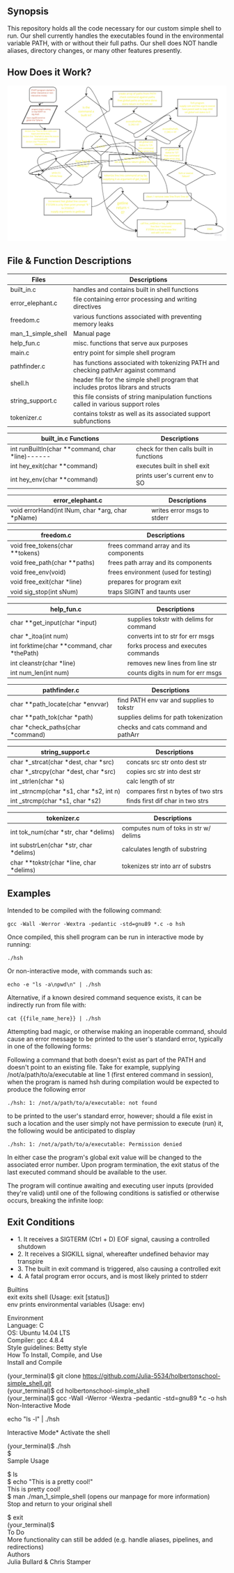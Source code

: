 <h2>Synopsis</h2>
<p>
This repository holds all the code necessary for our custom simple shell to run. Our shell currently handles the executables found in the environmental variable PATH, with or without their full paths. Our shell does NOT handle aliases, directory changes, or many other features presently.
</p>

<h2>How Does it Work?</h2>
<p>

![](https://github.com/Julia-5534/holbertonschool-simple_shell/blob/master/shellPFD.jpg)

</p>
<h2>File & Function Descriptions</h2>
<p>

| Files              | Descriptions                                                                         |
| ------------       | ------------------------------------------------------------------------------------ |
| built_in.c         | handles and contains built in shell functions                                        |
| error_elephant.c   | file containing error processing and writing directives                              |
| freedom.c          | various functions associated with preventing memory leaks                            |
| man_1_simple_shell | Manual page                                                                          |
| help_fun.c         | misc. functions that serve aux purposes                                              |
| main.c             | entry point for simple shell program                                                 |
| pathfinder.c       | has functions associated with tokenizing PATH and checking pathArr against command   |
| shell.h            | header file for the simple shell program that includes protos librars and structs    |
| string_support.c   | this file consists of string manipulation functions called in various support roles  |
| tokenizer.c        | contains tokstr as well as its associated support subfunctions                       |

| built_in.c Functions                             | Descriptions                             |
| ------------------------------------------------ | ---------------------------------------- |
| int runBuiltIn(char **command, char *line)------ |  check for then calls built in functions |
| int hey_exit(char **command)                     |  executes built in shell exit            |
| int hey_env(char **command)                      |  prints user's current env to SO         |

| error_elephant.c                                 | Descriptions                             |
| ------------------------------------------------ | ---------------------------------------- |
| void errorHand(int lNum, char *arg, char *pName) | writes error msgs to stderr              |

| freedom.c                                        | Descriptions                             |
| ------------------------------------------------ | ---------------------------------------- |
| void free_tokens(char **tokens)            | frees command array and its components   |
| void free_path(char **paths)               | frees path array and its components      |
| void free_env(void)                        | frees environment (used for testing)     |
| void free_exit(char *line)                 | prepares for program exit                |
| void sig_stop(int sNum)                    | traps SIGINT and taunts user             |

| help_fun.c                                   | Descriptions                             |
| -------------------------------------------- | ---------------------------------------- |
| char **get_input(char *input)                | supplies tokstr with delims for command  |
| char *_itoa(int num)                         | converts int to str for err msgs         |
| int forktime(char **command, char *thePath)  | forks process and executes commands      |
| int cleanstr(char *line)                     | removes new lines from line str          |
| int num_len(int num)                         | counts digits in num for err msgs        |

| pathfinder.c                                 | Descriptions                             |
| -------------------------------------------- | ---------------------------------------- |
| char **path_locate(char *envvar)             | find PATH env var and supplies to tokstr |
| char **path_tok(char *path)                  | supplies delims for path tokenization    |
| char *check_paths(char *command)             | checks and cats command and pathArr      |

| string_support.c                             | Descriptions                             |
| -------------------------------------------- | ---------------------------------------- |
| char *_strcat(char *dest, char *src)         | concats src str onto dest str            |
| char *_strcpy(char *dest, char *src)         | copies src str into dest str             |
| int _strlen(char *s)                         | calc length of str                       |
| int _strncmp(char *s1, char *s2, int n)      | compares first n bytes of two strs       |
| int _strcmp(char *s1, char *s2)              | finds first dif char in two strs         |

| tokenizer.c                                  | Descriptions                             |
| -------------------------------------------- | ---------------------------------------- |
| int tok_num(char *str, char *delims)         | computes num of toks in str w/ delims    |
| int substrLen(char *str, char *delims)       | calculates length of substring           |
| char **tokstr(char *line, char *delims)      | tokenizes str into arr of substrs        |

</p>

<h2>Examples</h2>
Intended to be compiled with the following command:

```
gcc -Wall -Werror -Wextra -pedantic -std=gnu89 *.c -o hsh
```

Once compiled, this shell program can be run in interactive mode by running:

```
./hsh
```

Or non-interactive mode, with commands such as:

```
echo -e "ls -a\npwd\n" | ./hsh
```

Alternative, if a known desired command sequence exists, it can be indirectly run from file with:

```
cat {{file_name_here}} | ./hsh
```

Attempting bad magic, or otherwise making an inoperable command, should cause an error message
to be printed to the user's standard error, typically in one of the following forms:

Following a command that both doesn't exist as part of the PATH and doesn't point to an existing file.
Take for example, supplying /not/a/path/to/a/executable at line 1 (first entered command in session),
when the program is named hsh during compilation would be expected to produce the following error

```
./hsh: 1: /not/a/path/to/a/executable: not found
```

to be printed to the user's standard error, however; should a file exist in such a location and
the user simply not have permission to execute (run) it, the following would be anticipated to display

```
./hsh: 1: /not/a/path/to/a/executable: Permission denied
```

In either case the program's global exit value will be changed to the associated error number.
Upon program termination, the exit status of the last executed command should be available to the user.

The program will continue awaiting and executing user inputs (provided they're valid) until
one of the following conditions is satisfied or otherwise occurs, breaking the infinite loop:

<h2>Exit Conditions</h2>
<ul>
<li>1. It receives a SIGTERM (Ctrl + D) EOF signal, causing a controlled shutdown</li>
<li>2. It receives a SIGKILL signal, whereafter undefined behavior may transpire</li>
<li>3. The built in exit command is triggered, also causing a controlled exit</li>
<li>4. A fatal program error occurs, and is most likely printed to stderr</li>
</ul>

Builtins  
exit exits shell (Usage: exit [status])  
env prints environmental variables (Usage: env)  
  
Environment  
Language: C  
OS: Ubuntu 14.04 LTS  
Compiler: gcc 4.8.4  
Style guidelines: Betty style  
How To Install, Compile, and Use  
Install and Compile  

(your_terminal)$ git clone https://github.com/Julia-5534/holbertonschool-simple_shell.git  
(your_terminal)$ cd holbertonschool-simple_shell  
(your_terminal)$ gcc -Wall -Werror -Wextra -pedantic -std=gnu89 *.c -o hsh  
Non-Interactive Mode  
  
echo "ls -l" | ./hsh  
  
Interactive Mode* Activate the shell  
  
(your_terminal)$ ./hsh  
$  
Sample Usage  
  
$ ls  
$ echo "This is a pretty cool!"  
This is pretty cool!  
$ man ./man_1_simple_shell (opens our manpage for more information)  
Stop and return to your original shell  

$ exit  
(your_terminal)$  
To Do  
More functionality can still be added (e.g. handle aliases, pipelines, and redirections)  
Authors  
Julia Bullard & Chris Stamper  
